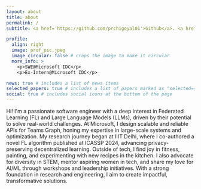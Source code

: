 ```yaml
---
layout: about
title: about
permalink: /
subtitle: <a href='https://github.com/prchigoyal01'>Github</a>. <a href='mailto:prachigoyal2191@gmail.com'>Email</a>. <a href='https://www.linkedin.com/in/prachi-goyal-0a6907195/'>Linkedin</a>. +91 9717413888.

profile:
  align: right
  image: prof_pic.jpeg
  image_circular: false # crops the image to make it circular
  more_info: >
    <p>SWE@Microsoft IDC</p>
    <p>Ex-Intern@Microsoft IDC</p>

news: true # includes a list of news items
selected_papers: true # includes a list of papers marked as "selected={true}"
social: true # includes social icons at the bottom of the page
---
```


Hi! I'm a passionate software engineer with a deep interest in Federated Learning (FL) and Large Language Models (LLMs), driven by their potential to solve real-world challenges. At Microsoft, I design scalable and reliable APIs for Teams Graph, honing my expertise in large-scale systems and optimization. My research journey began at IIIT Delhi, where I co-authored a novel FL algorithm published at ICASSP 2024, advancing privacy-preserving decentralized learning. Outside of tech, I find joy in fitness, painting, and experimenting with new recipes in the kitchen. I also advocate for diversity in STEM, mentor aspiring women in tech, and share my love for AI/ML through workshops and leadership initiatives. With a strong foundation in research and engineering, I aim to create impactful, transformative solutions.
